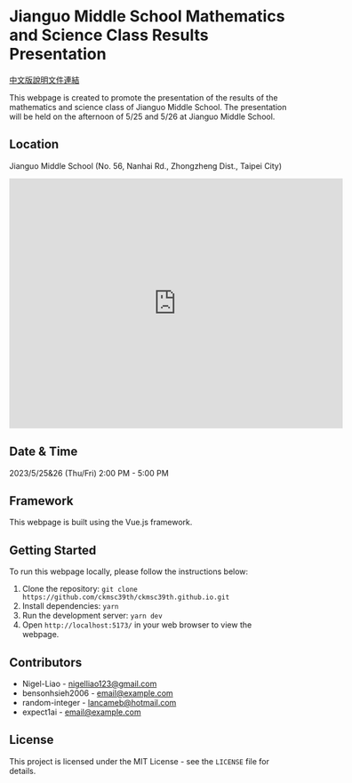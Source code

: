 # Jianguo Middle School Mathematics and Science Class Results Presentation

[中文版說明文件連結](./README_TC.md)

This webpage is created to promote the presentation of the results of the mathematics and science class of Jianguo Middle School. The presentation will be held on the afternoon of 5/25 and 5/26 at Jianguo Middle School.

## Location

Jianguo Middle School (No. 56, Nanhai Rd., Zhongzheng Dist., Taipei City)

<iframe
        src="https://www.google.com/maps/embed?pb=!1m18!1m12!1m3!1d3615.0972926964214!2d121.51011581643546!3d25.030772083973787!2m3!1f0!2f0!3f0!3m2!1i1024!2i768!4f13.1!3m3!1m2!1s0x3442a9483fb05b03%3A0xe2d4710b90afdf1a!2z6Ie65YyX5biC56uL5bu65ZyL6auY57Sa5Lit5a24!5e0!3m2!1szh-TW!2stw!4v1680545181231!5m2!1szh-TW!2stw"
        width="600"
        height="450"
        style="border: 0"
        allowfullscreen=""
        loading="lazy"
        referrerpolicy="no-referrer-when-downgrade"
      ></iframe>

## Date & Time

2023/5/25&26 (Thu/Fri) 2:00 PM - 5:00 PM

## Framework

This webpage is built using the Vue.js framework.

## Getting Started

To run this webpage locally, please follow the instructions below:

1. Clone the repository:
   `git clone https://github.com/ckmsc39th/ckmsc39th.github.io.git`
2. Install dependencies:
   `yarn`
3. Run the development server:
   `yarn dev`
4. Open `http://localhost:5173/` in your web browser to view the webpage.

## Contributors

- Nigel-Liao - [nigelliao123@gmail.com](mailto:nigelliao123@gmail.com)
- bensonhsieh2006 - [email@example.com](mailto:email@example.com)
- random-integer - [lancameb@hotmail.com](mailto:lancameb@hotmail.com)
- expect1ai - [email@example.com](mailto:email@example.com)

## License

This project is licensed under the MIT License - see the `LICENSE` file for details.
